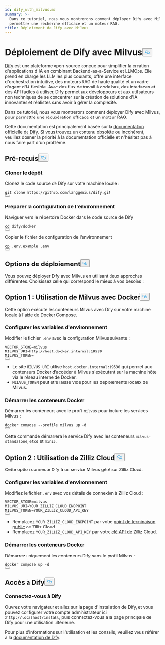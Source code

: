 ```yaml
---
id: dify_with_milvus.md
summary: >-
  Dans ce tutoriel, nous vous montrerons comment déployer Dify avec Milvus, pour
  permettre une recherche efficace et un moteur RAG.
title: Déploiement de Dify avec Milvus
---
```

<h1 id="Deploying-Dify-with-Milvus" class="common-anchor-header">Déploiement de Dify avec Milvus<button data-href="#Deploying-Dify-with-Milvus" class="anchor-icon" translate="no">
      <svg translate="no"
        aria-hidden="true"
        focusable="false"
        height="20"
        version="1.1"
        viewBox="0 0 16 16"
        width="16"
      >
        <path
          fill="#0092E4"
          fill-rule="evenodd"
          d="M4 9h1v1H4c-1.5 0-3-1.69-3-3.5S2.55 3 4 3h4c1.45 0 3 1.69 3 3.5 0 1.41-.91 2.72-2 3.25V8.59c.58-.45 1-1.27 1-2.09C10 5.22 8.98 4 8 4H4c-.98 0-2 1.22-2 2.5S3 9 4 9zm9-3h-1v1h1c1 0 2 1.22 2 2.5S13.98 12 13 12H9c-.98 0-2-1.22-2-2.5 0-.83.42-1.64 1-2.09V6.25c-1.09.53-2 1.84-2 3.25C6 11.31 7.55 13 9 13h4c1.45 0 3-1.69 3-3.5S14.5 6 13 6z"
        ></path>
      </svg>
    </button></h1><p><a href="https://dify.ai/">Dify</a> est une plateforme open-source conçue pour simplifier la création d'applications d'IA en combinant Backend-as-a-Service et LLMOps. Elle prend en charge les LLM les plus courants, offre une interface d'orchestration intuitive, des moteurs RAG de haute qualité et un cadre d'agent d'IA flexible. Avec des flux de travail à code bas, des interfaces et des API faciles à utiliser, Dify permet aux développeurs et aux utilisateurs non techniques de se concentrer sur la création de solutions d'IA innovantes et réalistes sans avoir à gérer la complexité.</p>
<p>Dans ce tutoriel, nous vous montrerons comment déployer Dify avec Milvus, pour permettre une récupération efficace et un moteur RAG.</p>
<div class="alert note">
<p>Cette documentation est principalement basée sur la <a href="https://docs.dify.ai/">documentation</a> officielle <a href="https://docs.dify.ai/">de Dify</a>. Si vous trouvez un contenu obsolète ou incohérent, veuillez donner la priorité à la documentation officielle et n'hésitez pas à nous faire part d'un problème.</p>
</div>
<h2 id="Prerequisites" class="common-anchor-header">Pré-requis<button data-href="#Prerequisites" class="anchor-icon" translate="no">
      <svg translate="no"
        aria-hidden="true"
        focusable="false"
        height="20"
        version="1.1"
        viewBox="0 0 16 16"
        width="16"
      >
        <path
          fill="#0092E4"
          fill-rule="evenodd"
          d="M4 9h1v1H4c-1.5 0-3-1.69-3-3.5S2.55 3 4 3h4c1.45 0 3 1.69 3 3.5 0 1.41-.91 2.72-2 3.25V8.59c.58-.45 1-1.27 1-2.09C10 5.22 8.98 4 8 4H4c-.98 0-2 1.22-2 2.5S3 9 4 9zm9-3h-1v1h1c1 0 2 1.22 2 2.5S13.98 12 13 12H9c-.98 0-2-1.22-2-2.5 0-.83.42-1.64 1-2.09V6.25c-1.09.53-2 1.84-2 3.25C6 11.31 7.55 13 9 13h4c1.45 0 3-1.69 3-3.5S14.5 6 13 6z"
        ></path>
      </svg>
    </button></h2><h3 id="Clone-the-Repository" class="common-anchor-header">Cloner le dépôt</h3><p>Clonez le code source de Dify sur votre machine locale :</p>
<pre><code translate="no" class="language-shell">git clone https://github.com/langgenius/dify.git
<button class="copy-code-btn"></button></code></pre>
<h3 id="Prepare-Environment-Configuration" class="common-anchor-header">Préparer la configuration de l'environnement</h3><p>Naviguer vers le répertoire Docker dans le code source de Dify</p>
<pre><code translate="no" class="language-shell">cd dify/docker
<button class="copy-code-btn"></button></code></pre>
<p>Copier le fichier de configuration de l'environnement</p>
<pre><code translate="no" class="language-shell">cp .env.example .env
<button class="copy-code-btn"></button></code></pre>
<h2 id="Deployment-Options" class="common-anchor-header">Options de déploiement<button data-href="#Deployment-Options" class="anchor-icon" translate="no">
      <svg translate="no"
        aria-hidden="true"
        focusable="false"
        height="20"
        version="1.1"
        viewBox="0 0 16 16"
        width="16"
      >
        <path
          fill="#0092E4"
          fill-rule="evenodd"
          d="M4 9h1v1H4c-1.5 0-3-1.69-3-3.5S2.55 3 4 3h4c1.45 0 3 1.69 3 3.5 0 1.41-.91 2.72-2 3.25V8.59c.58-.45 1-1.27 1-2.09C10 5.22 8.98 4 8 4H4c-.98 0-2 1.22-2 2.5S3 9 4 9zm9-3h-1v1h1c1 0 2 1.22 2 2.5S13.98 12 13 12H9c-.98 0-2-1.22-2-2.5 0-.83.42-1.64 1-2.09V6.25c-1.09.53-2 1.84-2 3.25C6 11.31 7.55 13 9 13h4c1.45 0 3-1.69 3-3.5S14.5 6 13 6z"
        ></path>
      </svg>
    </button></h2><p>Vous pouvez déployer Dify avec Milvus en utilisant deux approches différentes. Choisissez celle qui correspond le mieux à vos besoins :</p>
<h2 id="Option-1-Using-Milvus-with-Docker" class="common-anchor-header">Option 1 : Utilisation de Milvus avec Docker<button data-href="#Option-1-Using-Milvus-with-Docker" class="anchor-icon" translate="no">
      <svg translate="no"
        aria-hidden="true"
        focusable="false"
        height="20"
        version="1.1"
        viewBox="0 0 16 16"
        width="16"
      >
        <path
          fill="#0092E4"
          fill-rule="evenodd"
          d="M4 9h1v1H4c-1.5 0-3-1.69-3-3.5S2.55 3 4 3h4c1.45 0 3 1.69 3 3.5 0 1.41-.91 2.72-2 3.25V8.59c.58-.45 1-1.27 1-2.09C10 5.22 8.98 4 8 4H4c-.98 0-2 1.22-2 2.5S3 9 4 9zm9-3h-1v1h1c1 0 2 1.22 2 2.5S13.98 12 13 12H9c-.98 0-2-1.22-2-2.5 0-.83.42-1.64 1-2.09V6.25c-1.09.53-2 1.84-2 3.25C6 11.31 7.55 13 9 13h4c1.45 0 3-1.69 3-3.5S14.5 6 13 6z"
        ></path>
      </svg>
    </button></h2><p>Cette option exécute les conteneurs Milvus avec Dify sur votre machine locale à l'aide de Docker Compose.</p>
<h3 id="Configure-Environment-Variables" class="common-anchor-header">Configurer les variables d'environnement</h3><p>Modifier le fichier <code translate="no">.env</code> avec la configuration Milvus suivante :</p>
<pre><code translate="no">VECTOR_STORE=milvus
MILVUS_URI=http://host.docker.internal:19530
MILVUS_TOKEN=
<button class="copy-code-btn"></button></code></pre>
<div class="alert note">
<ul>
<li>Le site <code translate="no">MILVUS_URI</code> utilise <code translate="no">host.docker.internal:19530</code> qui permet aux conteneurs Docker d'accéder à Milvus s'exécutant sur la machine hôte via le réseau interne de Docker.</li>
<li><code translate="no">MILVUS_TOKEN</code> peut être laissé vide pour les déploiements locaux de Milvus.</li>
</ul>
</div>
<h3 id="Start-the-Docker-Containers" class="common-anchor-header">Démarrer les conteneurs Docker</h3><p>Démarrer les conteneurs avec le profil <code translate="no">milvus</code> pour inclure les services Milvus :</p>
<pre><code translate="no" class="language-shell">docker compose --profile milvus up -d
<button class="copy-code-btn"></button></code></pre>
<p>Cette commande démarrera le service Dify avec les conteneurs <code translate="no">milvus-standalone</code>, <code translate="no">etcd</code> et <code translate="no">minio</code>.</p>
<h2 id="Option-2-Using-Zilliz-Cloud" class="common-anchor-header">Option 2 : Utilisation de Zilliz Cloud<button data-href="#Option-2-Using-Zilliz-Cloud" class="anchor-icon" translate="no">
      <svg translate="no"
        aria-hidden="true"
        focusable="false"
        height="20"
        version="1.1"
        viewBox="0 0 16 16"
        width="16"
      >
        <path
          fill="#0092E4"
          fill-rule="evenodd"
          d="M4 9h1v1H4c-1.5 0-3-1.69-3-3.5S2.55 3 4 3h4c1.45 0 3 1.69 3 3.5 0 1.41-.91 2.72-2 3.25V8.59c.58-.45 1-1.27 1-2.09C10 5.22 8.98 4 8 4H4c-.98 0-2 1.22-2 2.5S3 9 4 9zm9-3h-1v1h1c1 0 2 1.22 2 2.5S13.98 12 13 12H9c-.98 0-2-1.22-2-2.5 0-.83.42-1.64 1-2.09V6.25c-1.09.53-2 1.84-2 3.25C6 11.31 7.55 13 9 13h4c1.45 0 3-1.69 3-3.5S14.5 6 13 6z"
        ></path>
      </svg>
    </button></h2><p>Cette option connecte Dify à un service Milvus géré sur Zilliz Cloud.</p>
<h3 id="Configure-Environment-Variables" class="common-anchor-header">Configurer les variables d'environnement</h3><p>Modifiez le fichier <code translate="no">.env</code> avec vos détails de connexion à Zilliz Cloud :</p>
<pre><code translate="no"><span class="hljs-attr">VECTOR_STORE</span>=milvus
<span class="hljs-attr">MILVUS_URI</span>=YOUR_ZILLIZ_CLOUD_ENDPOINT
<span class="hljs-attr">MILVUS_TOKEN</span>=YOUR_ZILLIZ_CLOUD_API_KEY
<button class="copy-code-btn"></button></code></pre>
<div class="alert note">
<ul>
<li>Remplacez <code translate="no">YOUR_ZILLIZ_CLOUD_ENDPOINT</code> par votre <a href="https://docs.zilliz.com/docs/on-zilliz-cloud-console#free-cluster-details">point de terminaison public</a> de Zilliz Cloud.</li>
<li>Remplacez <code translate="no">YOUR_ZILLIZ_CLOUD_API_KEY</code> par votre <a href="https://docs.zilliz.com/docs/on-zilliz-cloud-console#free-cluster-details">clé API de</a> Zilliz Cloud.</li>
</ul>
</div>
<h3 id="Start-the-Docker-Containers" class="common-anchor-header">Démarrer les conteneurs Docker</h3><p>Démarrez uniquement les conteneurs Dify sans le profil Milvus :</p>
<pre><code translate="no" class="language-shell">docker compose up -d
<button class="copy-code-btn"></button></code></pre>
<h2 id="Accessing-Dify" class="common-anchor-header">Accès à Dify<button data-href="#Accessing-Dify" class="anchor-icon" translate="no">
      <svg translate="no"
        aria-hidden="true"
        focusable="false"
        height="20"
        version="1.1"
        viewBox="0 0 16 16"
        width="16"
      >
        <path
          fill="#0092E4"
          fill-rule="evenodd"
          d="M4 9h1v1H4c-1.5 0-3-1.69-3-3.5S2.55 3 4 3h4c1.45 0 3 1.69 3 3.5 0 1.41-.91 2.72-2 3.25V8.59c.58-.45 1-1.27 1-2.09C10 5.22 8.98 4 8 4H4c-.98 0-2 1.22-2 2.5S3 9 4 9zm9-3h-1v1h1c1 0 2 1.22 2 2.5S13.98 12 13 12H9c-.98 0-2-1.22-2-2.5 0-.83.42-1.64 1-2.09V6.25c-1.09.53-2 1.84-2 3.25C6 11.31 7.55 13 9 13h4c1.45 0 3-1.69 3-3.5S14.5 6 13 6z"
        ></path>
      </svg>
    </button></h2><h3 id="Log-in-to-Dify" class="common-anchor-header">Connectez-vous à Dify</h3><p>Ouvrez votre navigateur et allez sur la page d'installation de Dify, et vous pouvez configurer votre compte administrateur ici :<code translate="no">http://localhost/install</code>, puis connectez-vous à la page principale de Dify pour une utilisation ultérieure.</p>
<p>Pour plus d'informations sur l'utilisation et les conseils, veuillez vous référer à la <a href="https://docs.dify.ai/">documentation de Dify</a>.</p>
